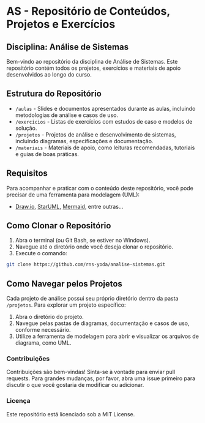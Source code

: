 # AS - Repositório de Conteúdos, Projetos e Exercícios
## Disciplina: Análise de Sistemas

Bem-vindo ao repositório da disciplina de Análise de Sistemas. Este repositório contém todos os projetos, exercícios e materiais de apoio desenvolvidos ao longo do curso.

## Estrutura do Repositório

- `/aulas` - Slides e documentos apresentados durante as aulas, incluindo metodologias de análise e casos de uso.
- `/exercicios` - Listas de exercícios com estudos de caso e modelos de solução.
- `/projetos` - Projetos de análise e desenvolvimento de sistemas, incluindo diagramas, especificações e documentação.
- `/materiais` - Materiais de apoio, como leituras recomendadas, tutoriais e guias de boas práticas.

## Requisitos

Para acompanhar e praticar com o conteúdo deste repositório, você pode precisar de uma ferramenta para modelagem (UML):

- [Draw.io](https://app.diagrams.net/), [StarUML](http://staruml.io), [Mermaid](https://mermaid.js.org/), entre outras...

## Como Clonar o Repositório

1. Abra o terminal (ou Git Bash, se estiver no Windows).
2. Navegue até o diretório onde você deseja clonar o repositório.
3. Execute o comando:

```bash
git clone https://github.com/rns-yoda/analise-sistemas.git
```

## Como Navegar pelos Projetos

Cada projeto de análise possui seu próprio diretório dentro da pasta `/projetos`. Para explorar um projeto específico:

1. Abra o diretório do projeto.
2. Navegue pelas pastas de diagramas, documentação e casos de uso, conforme necessário.
3. Utilize a ferramenta de modelagem para abrir e visualizar os arquivos de diagrama, como UML.

### Contribuições

Contribuições são bem-vindas! Sinta-se à vontade para enviar pull requests. Para grandes mudanças, por favor, abra uma issue primeiro para discutir o que você gostaria de modificar ou adicionar.

### Licença

Este repositório está licenciado sob a MIT License.

